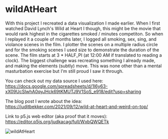 # wildAtHeart
With this project I recreated a data visualization I made earlier. When I first watched David Lynch's Wild at Heart I though, this might be the movie that would rank highest in the cigarettes smoked / minutes competiton. So when I replayed it a couple of months later, I logged all smoking, sex, sing, and violance scenes in the film. I plotter the scenes on a multiple radius circle and for the smoking scenes I used size to demonstrate the duration of the scene. The film starts at 3 * HALF_PI (at 12:00 AM if translated to reading a clock).
The biggest challenge was recreating something I already made, and making the elements (subtly) move. This was none other than a mental masturbation exercise but I'm still proud I saw it through.

You can check out my data source I used here: https://docs.google.com/spreadsheets/d/1l6y63-xX09UcSlwhA0qyJHck69tKMUTJ9V1SoS_e918/edit?usp=sharing

The blog post I wrote about the idea: https://juditbekker.com/2021/09/12/wild-at-heart-and-weird-on-top/

Link to p5.js web editor (aka proof that it moves): https://editor.p5js.org/judkacag/full/WxbQWQETk

![wildAtHeart](https://user-images.githubusercontent.com/67797642/154794055-ddeaa1fa-7ca4-44a2-aad7-2fedbcbffce1.jpg)
